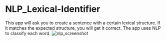 # NLP_Lexical-Identifier
This app will ask you to create a sentence with a certain lexical structure. If it matches the expected structure, you will get it correct. The app uses NLP to classify each word.
![nlp_screenshot](https://user-images.githubusercontent.com/29666179/51571023-d9c03900-1e6e-11e9-8de4-84aaf8ae12e3.jpeg)
